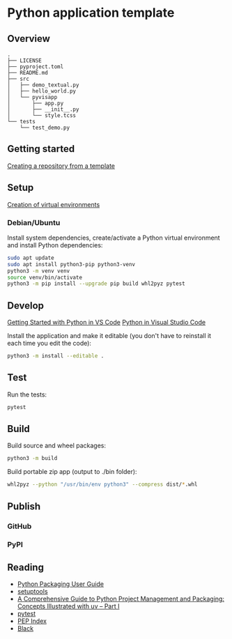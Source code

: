# Python application template

## Overview

```
.
├── LICENSE
├── pyproject.toml
├── README.md
├── src
│   ├── demo_textual.py
│   ├── hello_world.py
│   └── pyvisapp
│       ├── app.py
│       ├── __init__.py
│       └── style.tcss
└── tests
    └── test_demo.py
```

## Getting started

[Creating a repository from a template](https://docs.github.com/en/repositories/creating-and-managing-repositories/creating-a-repository-from-a-template)

## Setup

[Creation of virtual environments](https://docs.python.org/3/library/venv.html)

### Debian/Ubuntu

Install system dependencies, create/activate a Python virtual environment and install Python dependencies:
```sh
sudo apt update
sudo apt install python3-pip python3-venv
python3 -m venv venv
source venv/bin/activate
python3 -m pip install --upgrade pip build whl2pyz pytest
```

## Develop

[Getting Started with Python in VS Code](https://code.visualstudio.com/docs/python/python-tutorial)
[Python in Visual Studio Code](https://code.visualstudio.com/docs/languages/python)

Install the application and make it editable (you don't have to reinstall it each time you edit the code):
```sh
python3 -m install --editable .
```

## Test

Run the tests:
```sh
pytest
```

## Build

Build source and wheel packages:
```sh
python3 -m build
```

Build portable zip app (output to ./bin folder):
```sh
whl2pyz --python "/usr/bin/env python3" --compress dist/*.whl
```

## Publish

### GitHub

### PyPI

## Reading
 - [Python Packaging User Guide](https://packaging.python.org/en/latest/#)
 - [setuptools](https://setuptools.pypa.io/en/latest/#)
 - [A Comprehensive Guide to Python Project Management and Packaging: Concepts Illustrated with uv – Part I](https://reinforcedknowledge.com/a-comprehensive-guide-to-python-project-management-and-packaging-concepts-illustrated-with-uv-part-i/)
 - [pytest](https://docs.pytest.org/en/stable/#)
 - [PEP Index](https://peps.python.org/#)
 - [Black](https://black.readthedocs.io/en/stable/)
